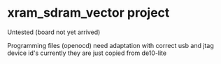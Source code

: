 # xram_sdram_vector project

Untested (board not yet arrived)

Programming files (openocd) need adaptation
with correct usb and jtag device id's
currently they are just copied from de10-lite
